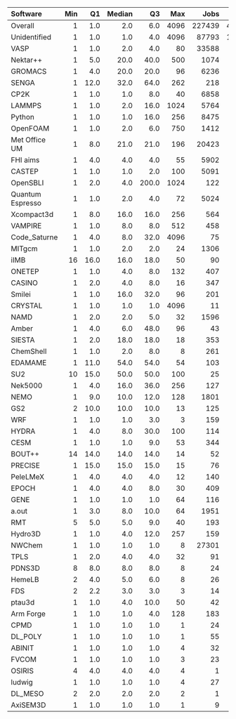 | Software         |   Min |   Q1 |   Median |    Q3 |   Max |   Jobs |     Nodeh |   PercentUse |       kWh |   PercentEnergy |   Users |   Projects |
|:-----------------|------:|-----:|---------:|------:|------:|-------:|----------:|-------------:|----------:|----------------:|--------:|-----------:|
| Overall          |     1 |  1.0 |      2.0 |   6.0 |  4096 | 227439 | 4499134.7 |        100.0 | 1758421.8 |           100.0 |     867 |        125 |
| Unidentified     |     1 |  1.0 |      1.0 |   4.0 |  4096 |  87793 | 1339898.4 |         29.8 |  501545.5 |            28.5 |     720 |        116 |
| VASP             |     1 |  1.0 |      2.0 |   4.0 |    80 |  33588 |  725512.3 |         16.1 |  278438.0 |            15.8 |     159 |         17 |
| Nektar++         |     1 |  5.0 |     20.0 |  40.0 |   500 |   1074 |  313075.6 |          7.0 |  112983.6 |             6.4 |      14 |          4 |
| GROMACS          |     1 |  4.0 |     20.0 |  20.0 |    96 |   6236 |  231099.4 |          5.1 |  116121.8 |             6.6 |      44 |          6 |
| SENGA            |     1 | 12.0 |     32.0 |  64.0 |   262 |    218 |  222909.8 |          5.0 |  117023.4 |             6.7 |       7 |          3 |
| CP2K             |     1 |  1.0 |      1.0 |   8.0 |    40 |   6858 |  180179.6 |          4.0 |   62204.9 |             3.5 |      47 |         13 |
| LAMMPS           |     1 |  1.0 |      2.0 |  16.0 |  1024 |   5764 |  162420.7 |          3.6 |   61665.9 |             3.5 |      51 |         16 |
| Python           |     1 |  1.0 |      1.0 |  16.0 |   256 |   8475 |  145146.6 |          3.2 |   55727.0 |             3.2 |      53 |         26 |
| OpenFOAM         |     1 |  1.0 |      2.0 |   6.0 |   750 |   1412 |  137023.3 |          3.0 |   53226.3 |             3.0 |      41 |         18 |
| Met Office UM    |     1 |  8.0 |     21.0 |  21.0 |   196 |  20423 |  109138.3 |          2.4 |   41143.0 |             2.3 |      26 |          5 |
| FHI aims         |     1 |  4.0 |      4.0 |   4.0 |    55 |   5902 |  107526.8 |          2.4 |   46428.2 |             2.6 |      26 |          6 |
| CASTEP           |     1 |  1.0 |      1.0 |   2.0 |   100 |   5091 |   84310.6 |          1.9 |   28682.5 |             1.6 |      41 |          7 |
| OpenSBLI         |     1 |  2.0 |      4.0 | 200.0 |  1024 |    122 |   73435.0 |          1.6 |   25234.6 |             1.4 |       4 |          3 |
| Quantum Espresso |     1 |  1.0 |      2.0 |   4.0 |    72 |   5024 |   59499.5 |          1.3 |   23570.8 |             1.3 |      26 |         10 |
| Xcompact3d       |     1 |  8.0 |     16.0 |  16.0 |   256 |    564 |   58037.0 |          1.3 |   21417.3 |             1.2 |       8 |          3 |
| VAMPIRE          |     1 |  1.0 |      8.0 |   8.0 |   512 |    458 |   48304.9 |          1.1 |   23253.2 |             1.3 |       6 |          2 |
| Code_Saturne     |     1 |  4.0 |      8.0 |  32.0 |  4096 |     75 |   44619.4 |          1.0 |   14423.4 |             0.8 |       6 |          3 |
| MITgcm           |     1 |  1.0 |      2.0 |   2.0 |    24 |   1306 |   34887.9 |          0.8 |   13691.9 |             0.8 |      13 |          3 |
| iIMB             |    16 | 16.0 |     16.0 |  18.0 |    50 |     90 |   31839.7 |          0.7 |   11757.5 |             0.7 |       2 |          2 |
| ONETEP           |     1 |  1.0 |      4.0 |   8.0 |   132 |    407 |   27261.7 |          0.6 |    9726.9 |             0.6 |       6 |          1 |
| CASINO           |     1 |  2.0 |      4.0 |   8.0 |    16 |    347 |   26190.8 |          0.6 |   10035.9 |             0.6 |       2 |          2 |
| Smilei           |     1 |  1.0 |     16.0 |  32.0 |    96 |    201 |   25012.2 |          0.6 |    8018.1 |             0.5 |       4 |          1 |
| CRYSTAL          |     1 |  1.0 |      1.0 |   1.0 |  4096 |     11 |   24786.9 |          0.6 |    8442.9 |             0.5 |       2 |          2 |
| NAMD             |     1 |  2.0 |      2.0 |   5.0 |    32 |   1596 |   22637.4 |          0.5 |   11931.4 |             0.7 |       7 |          4 |
| Amber            |     1 |  4.0 |      6.0 |  48.0 |    96 |     43 |   22528.0 |          0.5 |    6529.0 |             0.4 |       3 |          2 |
| SIESTA           |     1 |  2.0 |     18.0 |  18.0 |    18 |    353 |   22338.3 |          0.5 |    8648.8 |             0.5 |       2 |          1 |
| ChemShell        |     1 |  1.0 |      2.0 |   8.0 |     8 |    261 |   21134.9 |          0.5 |    9454.5 |             0.5 |       5 |          1 |
| EDAMAME          |     1 | 11.0 |     54.0 |  54.0 |    54 |    103 |   20672.3 |          0.5 |    6865.7 |             0.4 |       2 |          1 |
| SU2              |    10 | 15.0 |     50.0 |  50.0 |   100 |     25 |   16476.5 |          0.4 |    8078.8 |             0.5 |       1 |          1 |
| Nek5000          |     1 |  4.0 |     16.0 |  36.0 |   256 |    127 |   16173.7 |          0.4 |    7289.0 |             0.4 |       3 |          2 |
| NEMO             |     1 |  9.0 |     10.0 |  12.0 |   128 |   1801 |   16026.4 |          0.4 |    5557.0 |             0.3 |      22 |          4 |
| GS2              |     2 | 10.0 |     10.0 |  10.0 |    13 |    125 |   14893.1 |          0.3 |    4543.0 |             0.3 |       3 |          1 |
| WRF              |     1 |  1.0 |      1.0 |   3.0 |     3 |    159 |   14544.2 |          0.3 |    5686.3 |             0.3 |       4 |          2 |
| HYDRA            |     1 |  4.0 |      8.0 |  30.0 |   100 |    114 |   14205.4 |          0.3 |    5146.7 |             0.3 |       6 |          5 |
| CESM             |     1 |  1.0 |      1.0 |   9.0 |    53 |    344 |   12869.0 |          0.3 |    5109.2 |             0.3 |       6 |          1 |
| BOUT++           |    14 | 14.0 |     14.0 |  14.0 |    14 |     52 |   11582.6 |          0.3 |    4186.6 |             0.2 |       1 |          1 |
| PRECISE          |     1 | 15.0 |     15.0 |  15.0 |    15 |     76 |   10384.1 |          0.2 |    5412.2 |             0.3 |       2 |          2 |
| PeleLMeX         |     1 |  4.0 |      4.0 |   4.0 |    12 |    140 |   10349.0 |          0.2 |    3938.9 |             0.2 |       2 |          1 |
| EPOCH            |     1 |  4.0 |      4.0 |   8.0 |    30 |    409 |    9133.1 |          0.2 |    3359.5 |             0.2 |       9 |          1 |
| GENE             |     1 |  1.0 |      1.0 |   1.0 |    64 |    116 |    7511.6 |          0.2 |    3034.3 |             0.2 |      10 |          3 |
| a.out            |     1 |  3.0 |      8.0 |  10.0 |    64 |   1951 |    6914.7 |          0.2 |    2544.7 |             0.1 |       6 |          3 |
| RMT              |     5 |  5.0 |      5.0 |   9.0 |    40 |    193 |    3784.0 |          0.1 |    1311.5 |             0.1 |       3 |          1 |
| Hydro3D          |     1 |  1.0 |      4.0 |  12.0 |   257 |    159 |    2762.2 |          0.1 |    1037.3 |             0.1 |       3 |          2 |
| NWChem           |     1 |  1.0 |      1.0 |   1.0 |     8 |  27301 |    2510.6 |          0.1 |     979.2 |             0.1 |       9 |          5 |
| TPLS             |     1 |  2.0 |      4.0 |   4.0 |    32 |     91 |    2295.3 |          0.1 |     850.9 |             0.0 |       2 |          1 |
| PDNS3D           |     8 |  8.0 |      8.0 |   8.0 |     8 |     24 |    1634.6 |          0.0 |     696.7 |             0.0 |       1 |          1 |
| HemeLB           |     2 |  4.0 |      5.0 |   6.0 |     8 |     26 |     869.5 |          0.0 |     323.0 |             0.0 |       2 |          1 |
| FDS              |     2 |  2.2 |      3.0 |   3.0 |     3 |     14 |     864.2 |          0.0 |     448.4 |             0.0 |       1 |          1 |
| ptau3d           |     1 |  1.0 |      4.0 |  10.0 |    50 |     42 |     806.7 |          0.0 |     322.4 |             0.0 |       3 |          1 |
| Arm Forge        |     1 |  1.0 |      1.0 |   4.0 |   128 |    183 |     384.1 |          0.0 |      93.4 |             0.0 |      15 |         10 |
| CPMD             |     1 |  1.0 |      1.0 |   1.0 |     1 |     24 |     195.6 |          0.0 |      79.6 |             0.0 |       1 |          1 |
| DL_POLY          |     1 |  1.0 |      1.0 |   1.0 |     1 |     55 |     181.1 |          0.0 |      47.4 |             0.0 |       1 |          1 |
| ABINIT           |     1 |  1.0 |      1.0 |   1.0 |     4 |     32 |     168.8 |          0.0 |      80.6 |             0.0 |       1 |          1 |
| FVCOM            |     1 |  1.0 |      1.0 |   1.0 |     3 |     23 |     136.8 |          0.0 |      54.1 |             0.0 |       3 |          2 |
| OSIRIS           |     4 |  4.0 |      4.0 |   4.0 |     4 |      1 |      41.7 |          0.0 |      16.2 |             0.0 |       1 |          1 |
| ludwig           |     1 |  1.0 |      1.0 |   1.0 |     4 |     27 |       5.5 |          0.0 |       2.2 |             0.0 |       2 |          2 |
| DL_MESO          |     2 |  2.0 |      2.0 |   2.0 |     2 |      1 |       2.7 |          0.0 |       0.8 |             0.0 |       1 |          1 |
| AxiSEM3D         |     1 |  1.0 |      1.0 |   1.0 |     1 |      9 |       0.8 |          0.0 |       0.4 |             0.0 |       1 |          1 |